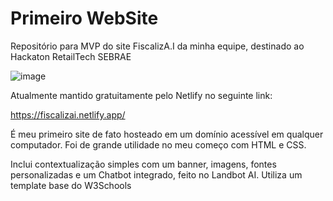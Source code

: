 # Primeiro WebSite
Repositório para MVP do site FiscalizA.I da minha equipe, destinado ao Hackaton RetailTech SEBRAE

![image](https://github.com/user-attachments/assets/3c030494-863c-42c1-8556-bd4cd754411b)

Atualmente mantido gratuitamente pelo Netlify no seguinte link:

https://fiscalizai.netlify.app/

É meu primeiro site de fato hosteado em um domínio acessível em qualquer computador.
Foi de grande utilidade no meu começo com HTML e CSS.

Inclui contextualização simples com um banner, imagens, fontes personalizadas e um Chatbot integrado, feito no Landbot AI.
Utiliza um template base do W3Schools
